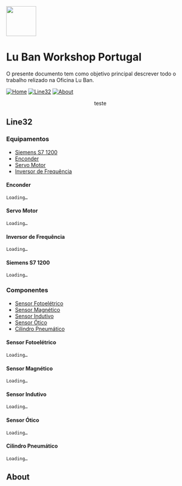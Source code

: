 <img src="https://github.com/LMigu3liPT/Documentation_Luban/blob/main/Grafcets/32_Manual/Imagens_Grafcets/Logo_Luban.png" width="80" />    

# Lu Ban Workshop Portugal

O presente documento tem  como  objetivo  principal  descrever  todo o trabalho relizado na   Oficina   Lu   Ban.


[![Home](https://github.com/luismbarroso/Documentation_Luban/blob/main/Grafcets/32_Manual/Navbar/Home_CB.png)](#Home) [![Line32](https://github.com/luismbarroso/Documentation_Luban/blob/main/Grafcets/32_Manual/Navbar/Line32_CB.png)](#Line32) [![About](https://github.com/luismbarroso/Documentation_Luban/blob/main/Grafcets/32_Manual/Navbar/About_CB.png)](#About)

<div align="center"> teste </div>





## Line32

### Equipamentos

  - [Siemens S7 1200](#Siemens-S7-1200) 
  - [Enconder](#enconder)
  - [Servo Motor](#servo-motor)
  - [Inversor de Frequência](#inversor-de-frequência)

#### Enconder
    Loading…
#### Servo Motor
    Loading…
#### Inversor de Frequência
    Loading…
#### Siemens S7 1200  
    Loading…

### Componentes

  - [Sensor Fotoelétrico](#sensor-fotoelétrico)
  - [Sensor Magnético](#sensor-magnético) 
  - [Sensor Indutivo](#sensor-indutivo) 
  - [Sensor Ótico](#sensor-ótico) 
  - [Cilindro Pneumático](#cilindro-pneumático)

#### Sensor Fotoelétrico
    Loading…
#### Sensor Magnético
    Loading…
#### Sensor Indutivo
    Loading…
#### Sensor Ótico
    Loading…
#### Cilindro Pneumático
    Loading…

## About




